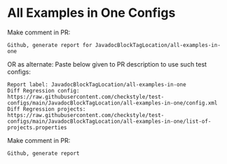 # All Examples in One Configs
Make comment in PR:
```
Github, generate report for JavadocBlockTagLocation/all-examples-in-one
```
OR as alternate:
Paste below given to PR description to use such test configs:
```
Report label: JavadocBlockTagLocation/all-examples-in-one
Diff Regression config: https://raw.githubusercontent.com/checkstyle/test-configs/main/JavadocBlockTagLocation/all-examples-in-one/config.xml
Diff Regression projects: https://raw.githubusercontent.com/checkstyle/test-configs/main/JavadocBlockTagLocation/all-examples-in-one/list-of-projects.properties
```
Make comment in PR:
```
Github, generate report
```
